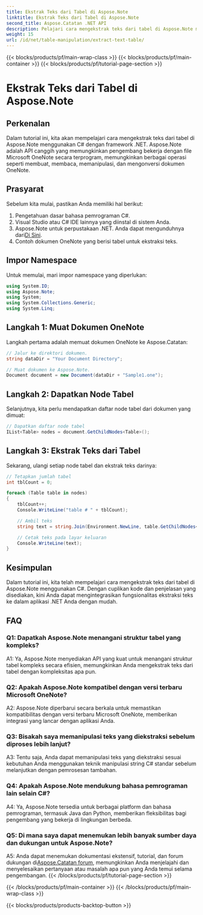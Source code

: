 ```yaml
---
title: Ekstrak Teks dari Tabel di Aspose.Note
linktitle: Ekstrak Teks dari Tabel di Aspose.Note
second_title: Aspose.Catatan .NET API
description: Pelajari cara mengekstrak teks dari tabel di Aspose.Note menggunakan C# dengan kerangka .NET. Tutorial langkah demi langkah dengan cuplikan kode dan penjelasan.
weight: 15
url: /id/net/table-manipulation/extract-text-table/
---
```


{{< blocks/products/pf/main-wrap-class >}}
{{< blocks/products/pf/main-container >}}
{{< blocks/products/pf/tutorial-page-section >}}

# Ekstrak Teks dari Tabel di Aspose.Note

## Perkenalan

Dalam tutorial ini, kita akan mempelajari cara mengekstrak teks dari tabel di Aspose.Note menggunakan C# dengan framework .NET. Aspose.Note adalah API canggih yang memungkinkan pengembang bekerja dengan file Microsoft OneNote secara terprogram, memungkinkan berbagai operasi seperti membuat, membaca, memanipulasi, dan mengonversi dokumen OneNote.

## Prasyarat

Sebelum kita mulai, pastikan Anda memiliki hal berikut:

1. Pengetahuan dasar bahasa pemrograman C#.
2. Visual Studio atau C# IDE lainnya yang diinstal di sistem Anda.
3.  Aspose.Note untuk perpustakaan .NET. Anda dapat mengunduhnya dari[Di Sini](https://releases.aspose.com/note/net/).
4. Contoh dokumen OneNote yang berisi tabel untuk ekstraksi teks.

## Impor Namespace

Untuk memulai, mari impor namespace yang diperlukan:

```csharp
using System.IO;
using Aspose.Note;
using System;
using System.Collections.Generic;
using System.Linq;
```

## Langkah 1: Muat Dokumen OneNote

Langkah pertama adalah memuat dokumen OneNote ke Aspose.Catatan:

```csharp
// Jalur ke direktori dokumen.
string dataDir = "Your Document Directory";

// Muat dokumen ke Aspose.Note.
Document document = new Document(dataDir + "Sample1.one");
```

## Langkah 2: Dapatkan Node Tabel

Selanjutnya, kita perlu mendapatkan daftar node tabel dari dokumen yang dimuat:

```csharp
// Dapatkan daftar node tabel
IList<Table> nodes = document.GetChildNodes<Table>();
```

## Langkah 3: Ekstrak Teks dari Tabel

Sekarang, ulangi setiap node tabel dan ekstrak teks darinya:

```csharp
// Tetapkan jumlah tabel
int tblCount = 0;

foreach (Table table in nodes)
{
    tblCount++;
    Console.WriteLine("table # " + tblCount);

    // Ambil teks
    string text = string.Join(Environment.NewLine, table.GetChildNodes<RichText>().Select(e => e.Text)) + Environment.NewLine;

    // Cetak teks pada layar keluaran
    Console.WriteLine(text);
}
```

## Kesimpulan

Dalam tutorial ini, kita telah mempelajari cara mengekstrak teks dari tabel di Aspose.Note menggunakan C#. Dengan cuplikan kode dan penjelasan yang disediakan, kini Anda dapat mengintegrasikan fungsionalitas ekstraksi teks ke dalam aplikasi .NET Anda dengan mudah.

## FAQ

### Q1: Dapatkah Aspose.Note menangani struktur tabel yang kompleks?

A1: Ya, Aspose.Note menyediakan API yang kuat untuk menangani struktur tabel kompleks secara efisien, memungkinkan Anda mengekstrak teks dari tabel dengan kompleksitas apa pun.

### Q2: Apakah Aspose.Note kompatibel dengan versi terbaru Microsoft OneNote?

A2: Aspose.Note diperbarui secara berkala untuk memastikan kompatibilitas dengan versi terbaru Microsoft OneNote, memberikan integrasi yang lancar dengan aplikasi Anda.

### Q3: Bisakah saya memanipulasi teks yang diekstraksi sebelum diproses lebih lanjut?

A3: Tentu saja, Anda dapat memanipulasi teks yang diekstraksi sesuai kebutuhan Anda menggunakan teknik manipulasi string C# standar sebelum melanjutkan dengan pemrosesan tambahan.

### Q4: Apakah Aspose.Note mendukung bahasa pemrograman lain selain C#?

A4: Ya, Aspose.Note tersedia untuk berbagai platform dan bahasa pemrograman, termasuk Java dan Python, memberikan fleksibilitas bagi pengembang yang bekerja di lingkungan berbeda.

### Q5: Di mana saya dapat menemukan lebih banyak sumber daya dan dukungan untuk Aspose.Note?

 A5: Anda dapat menemukan dokumentasi ekstensif, tutorial, dan forum dukungan di[Aspose.Catatan forum](https://forum.aspose.com/c/note/28), memungkinkan Anda menjelajahi dan menyelesaikan pertanyaan atau masalah apa pun yang Anda temui selama pengembangan.
{{< /blocks/products/pf/tutorial-page-section >}}

{{< /blocks/products/pf/main-container >}}
{{< /blocks/products/pf/main-wrap-class >}}

{{< blocks/products/products-backtop-button >}}
